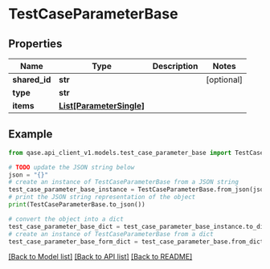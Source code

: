 # TestCaseParameterBase


## Properties

Name | Type | Description | Notes
------------ | ------------- | ------------- | -------------
**shared_id** | **str** |  | [optional] 
**type** | **str** |  | 
**items** | [**List[ParameterSingle]**](ParameterSingle.md) |  | 

## Example

```python
from qase.api_client_v1.models.test_case_parameter_base import TestCaseParameterBase

# TODO update the JSON string below
json = "{}"
# create an instance of TestCaseParameterBase from a JSON string
test_case_parameter_base_instance = TestCaseParameterBase.from_json(json)
# print the JSON string representation of the object
print(TestCaseParameterBase.to_json())

# convert the object into a dict
test_case_parameter_base_dict = test_case_parameter_base_instance.to_dict()
# create an instance of TestCaseParameterBase from a dict
test_case_parameter_base_form_dict = test_case_parameter_base.from_dict(test_case_parameter_base_dict)
```
[[Back to Model list]](../README.md#documentation-for-models) [[Back to API list]](../README.md#documentation-for-api-endpoints) [[Back to README]](../README.md)


